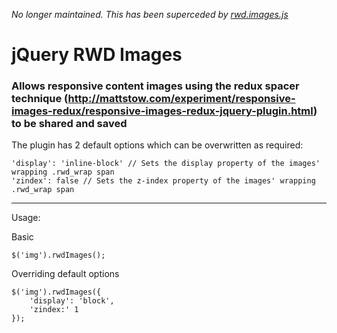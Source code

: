 *No longer maintained. This has been superceded by [rwd.images.js](https://github.com/stowball/rwd.images.js)*

jQuery RWD Images
==============================

### Allows responsive content images using the redux spacer technique (http://mattstow.com/experiment/responsive-images-redux/responsive-images-redux-jquery-plugin.html) to be shared and saved

The plugin has 2 default options which can be overwritten as required:

```
'display': 'inline-block' // Sets the display property of the images' wrapping .rwd_wrap span
'zindex': false // Sets the z-index property of the images' wrapping .rwd_wrap span
```

* * *

Usage:

Basic

`$('img').rwdImages();`

Overriding default options

```
$('img').rwdImages({
	'display': 'block',
	'zindex:' 1
});
```
